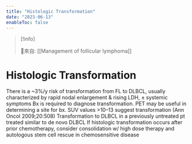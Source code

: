 ```yaml
---
title: "Histologic Transformation"
date: "2023-06-13"
enableToc: false
---
```


> [!info] 
> 
> 🌱來自: [[Management of follicular lymphoma]]

# Histologic Transformation
There is a ~3%/y risk of transformation from FL to DLBCL, usually characterized by rapid nodal enlargement & rising LDH, ± systemic symptoms
Bx is required to diagnose transformation. PET may be useful in determining a site for bx. SUV values >10–13 suggest transformation (Ann Oncol 2009;20:508)
Transformation to DLBCL in a previously untreated pt treated similar to de novo DLBCL
If histologic transformation occurs after prior chemotherapy, consider consolidation w/ high dose therapy and autologous stem cell rescue in chemosensitive disease
